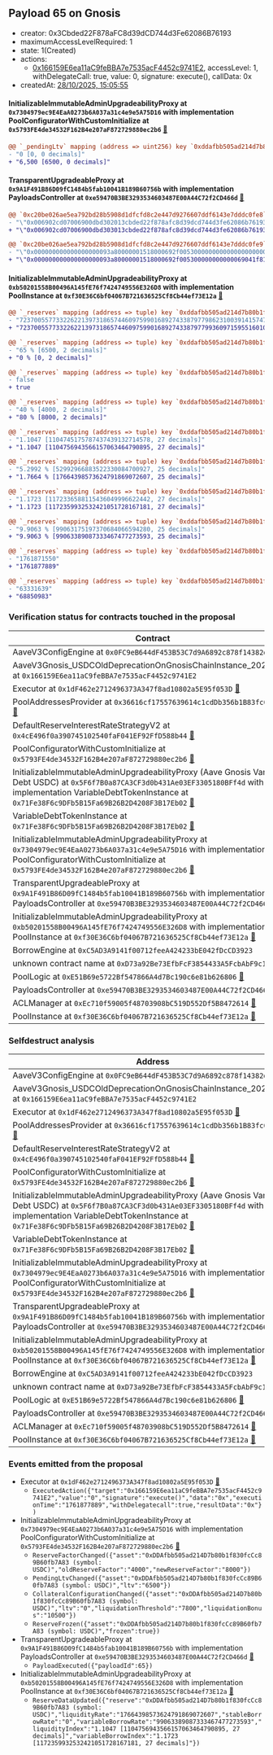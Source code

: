 ## Payload 65 on Gnosis

- creator: 0x3Cbded22F878aFC8d39dCD744d3Fe62086B76193
- maximumAccessLevelRequired: 1
- state: 1(Created)
- actions:
  - [0x166159E6ea11aC9feBBA7e7535acF4452c9741E2](https://gnosisscan.io/address/0x166159E6ea11aC9feBBA7e7535acF4452c9741E2), accessLevel: 1, withDelegateCall: true, value: 0, signature: execute(), callData: 0x
- createdAt: [28/10/2025, 15:05:55](https://gnosisscan.io/tx/0xf4596535f00e16c810721611bb10769f253d20d459282c59d12630f519d3f980)

#### InitializableImmutableAdminUpgradeabilityProxy at `0x7304979ec9E4EaA0273b6A037a31c4e9e5A75D16` with implementation PoolConfiguratorWithCustomInitialize at `0x5793FE4de34532F162B4e207aF872729880ec2b6` [:ghost:](https://github.com/bgd-labs/aave-address-book  "AaveV3Gnosis.POOL_CONFIGURATOR")

```diff
@@ `_pendingLtv` mapping (address => uint256) key `0xddafbb505ad214d7b80b1f830fccc89b60fb7a83` @@
- "0 [0, 0 decimals]"
+ "6,500 [6500, 0 decimals]"

```
#### TransparentUpgradeableProxy at `0x9A1F491B86D09fC1484b5fab10041B189B60756b` with implementation PayloadsController at `0xe59470B3BE3293534603487E00A44C72f2CD466d` [:ghost:](https://github.com/bgd-labs/aave-address-book  "GovernanceV3Gnosis.PAYLOADS_CONTROLLER")

```diff
@@ `0xc20be026ae5ea792bd28b5908d1dfcfd8c2e447d9276607ddf6143e7dddc0fe8` raw  @@
- "\"0x006902cd07006900dbd302013cbded22f878afc8d39dcd744d3fe62086b76193\""
+ "\"0x006902cd07006900dbd303013cbded22f878afc8d39dcd744d3fe62086b76193\""

@@ `0xc20be026ae5ea792bd28b5908d1dfcfd8c2e447d9276607ddf6143e7dddc0fe9` raw  @@
- "\"0x000000000000000000093a80000001518000692f005300000000000000000000\""
+ "\"0x000000000000000000093a80000001518000692f005300000000000069041f81\""

```
#### InitializableImmutableAdminUpgradeabilityProxy at `0xb50201558B00496A145fE76f7424749556E326D8` with implementation PoolInstance at `0xf30E36C6bf04067B721636525Cf8Cb44ef73E12a` [:ghost:](https://github.com/bgd-labs/aave-address-book  "AaveV3Gnosis.POOL")

```diff
@@ `_reserves` mapping (address => tuple) key `0xddafbb505ad214d7b80b1f830fccc89b60fb7a83`.configuration.data @@
- "7237005577332262213973186574460975990168927433879779862310039141574728227172"
+ "7237005577332262213973186574460975990168927433879779936097159551601010540544"

@@ `_reserves` mapping (address => tuple) key `0xddafbb505ad214d7b80b1f830fccc89b60fb7a83`.configuration.ltv @@
- "65 % [6500, 2 decimals]"
+ "0 % [0, 2 decimals]"

@@ `_reserves` mapping (address => tuple) key `0xddafbb505ad214d7b80b1f830fccc89b60fb7a83`.configuration.frozen @@
- false
+ true

@@ `_reserves` mapping (address => tuple) key `0xddafbb505ad214d7b80b1f830fccc89b60fb7a83`.configuration.reserveFactor @@
- "40 % [4000, 2 decimals]"
+ "80 % [8000, 2 decimals]"

@@ `_reserves` mapping (address => tuple) key `0xddafbb505ad214d7b80b1f830fccc89b60fb7a83`.liquidityIndex @@
- "1.1047 [1104745175787437439132714578, 27 decimals]"
+ "1.1047 [1104756943566157063464790895, 27 decimals]"

@@ `_reserves` mapping (address => tuple) key `0xddafbb505ad214d7b80b1f830fccc89b60fb7a83`.currentLiquidityRate @@
- "5.2992 % [52992966883522330084700927, 25 decimals]"
+ "1.7664 % [17664398573624791869072607, 25 decimals]"

@@ `_reserves` mapping (address => tuple) key `0xddafbb505ad214d7b80b1f830fccc89b60fb7a83`.variableBorrowIndex @@
- "1.1723 [1172336588115436049996622442, 27 decimals]"
+ "1.1723 [1172359932532421051728167181, 27 decimals]"

@@ `_reserves` mapping (address => tuple) key `0xddafbb505ad214d7b80b1f830fccc89b60fb7a83`.currentVariableBorrowRate @@
- "9.9063 % [99063175197370684066594280, 25 decimals]"
+ "9.9063 % [99063389087333467477273593, 25 decimals]"

@@ `_reserves` mapping (address => tuple) key `0xddafbb505ad214d7b80b1f830fccc89b60fb7a83`.lastUpdateTimestamp @@
- "1761871550"
+ "1761877889"

@@ `_reserves` mapping (address => tuple) key `0xddafbb505ad214d7b80b1f830fccc89b60fb7a83`.accruedToTreasury @@
- "63331639"
+ "68850983"

```
### Verification status for contracts touched in the proposal

| Contract | Status |
|---------|------------|
| AaveV3ConfigEngine at `0x0FC9eB644dF453B53C7d9A6892c878f14382ddc3` [:ghost:](https://github.com/bgd-labs/aave-address-book  "AaveV3Gnosis.CONFIG_ENGINE") | Contract |
| AaveV3Gnosis_USDCOldDeprecationOnGnosisChainInstance_20251024 at `0x166159E6ea11aC9feBBA7e7535acF4452c9741E2` | Contract |
| Executor at `0x1dF462e2712496373A347f8ad10802a5E95f053D` [:ghost:](https://github.com/bgd-labs/aave-address-book  "AaveV3Gnosis.ACL_ADMIN") | Contract |
| PoolAddressesProvider at `0x36616cf17557639614c1cdDb356b1B83fc0B2132` [:ghost:](https://github.com/bgd-labs/aave-address-book  "AaveV3Gnosis.POOL_ADDRESSES_PROVIDER") | Contract |
| DefaultReserveInterestRateStrategyV2 at `0x4cE496f0a390745102540faF041EF92FfD588b44` [:ghost:](https://github.com/bgd-labs/aave-address-book  "AaveV3Gnosis.ASSETS.WETH.INTEREST_RATE_STRATEGY") | Contract |
| PoolConfiguratorWithCustomInitialize at `0x5793FE4de34532F162B4e207aF872729880ec2b6` [:ghost:](https://github.com/bgd-labs/aave-address-book  "AaveV3Gnosis.POOL_CONFIGURATOR_IMPL") | Contract |
| InitializableImmutableAdminUpgradeabilityProxy (Aave Gnosis Variable Debt USDC) at `0x5F6f7B0a87CA3CF3d0b431Ae03EF3305180BFf4d` with implementation VariableDebtTokenInstance at `0x71Fe38F6c9DFb5B15Fa69B26B2D4208F3B17Eb02` [:ghost:](https://github.com/bgd-labs/aave-address-book  "AaveV3Gnosis.ASSETS.USDC.V_TOKEN") | Contract |
| VariableDebtTokenInstance at `0x71Fe38F6c9DFb5B15Fa69B26B2D4208F3B17Eb02` [:ghost:](https://github.com/bgd-labs/aave-address-book  "AaveV3Gnosis.DEFAULT_VARIABLE_DEBT_TOKEN_IMPL") | Contract |
| InitializableImmutableAdminUpgradeabilityProxy at `0x7304979ec9E4EaA0273b6A037a31c4e9e5A75D16` with implementation PoolConfiguratorWithCustomInitialize at `0x5793FE4de34532F162B4e207aF872729880ec2b6` [:ghost:](https://github.com/bgd-labs/aave-address-book  "AaveV3Gnosis.POOL_CONFIGURATOR") | Contract |
| TransparentUpgradeableProxy at `0x9A1F491B86D09fC1484b5fab10041B189B60756b` with implementation PayloadsController at `0xe59470B3BE3293534603487E00A44C72f2CD466d` [:ghost:](https://github.com/bgd-labs/aave-address-book  "GovernanceV3Gnosis.PAYLOADS_CONTROLLER") | Contract |
| InitializableImmutableAdminUpgradeabilityProxy at `0xb50201558B00496A145fE76f7424749556E326D8` with implementation PoolInstance at `0xf30E36C6bf04067B721636525Cf8Cb44ef73E12a` [:ghost:](https://github.com/bgd-labs/aave-address-book  "AaveV3Gnosis.POOL") | Contract |
| BorrowEngine at `0xC5AD3A9141f00712feeA424233bE042fDcCD3923` | Contract |
| unknown contract name at `0xD73a92Be73EfbFcF3854433A5FcbAbF9c1316073` | EOA |
| PoolLogic at `0xE51B69e5722Bf547866A4d7Bc190c6e81b626806` [:ghost:](https://github.com/bgd-labs/aave-address-book  "AaveV3Gnosis.EXTERNAL_LIBRARIES.POOL_LOGIC") | Contract |
| PayloadsController at `0xe59470B3BE3293534603487E00A44C72f2CD466d` | Contract |
| ACLManager at `0xEc710f59005f48703908bC519D552Df5B8472614` [:ghost:](https://github.com/bgd-labs/aave-address-book  "AaveV3Gnosis.ACL_MANAGER") | Contract |
| PoolInstance at `0xf30E36C6bf04067B721636525Cf8Cb44ef73E12a` [:ghost:](https://github.com/bgd-labs/aave-address-book  "AaveV3Gnosis.POOL_IMPL") | Contract |

### Selfdestruct analysis

| Address | Result |
|---------|------------|
| AaveV3ConfigEngine at `0x0FC9eB644dF453B53C7d9A6892c878f14382ddc3` [:ghost:](https://github.com/bgd-labs/aave-address-book  "AaveV3Gnosis.CONFIG_ENGINE") | DelegateCall |
| AaveV3Gnosis_USDCOldDeprecationOnGnosisChainInstance_20251024 at `0x166159E6ea11aC9feBBA7e7535acF4452c9741E2` | DelegateCall |
| Executor at `0x1dF462e2712496373A347f8ad10802a5E95f053D` [:ghost:](https://github.com/bgd-labs/aave-address-book  "AaveV3Gnosis.ACL_ADMIN") | DelegateCall |
| PoolAddressesProvider at `0x36616cf17557639614c1cdDb356b1B83fc0B2132` [:ghost:](https://github.com/bgd-labs/aave-address-book  "AaveV3Gnosis.POOL_ADDRESSES_PROVIDER") | DelegateCall |
| DefaultReserveInterestRateStrategyV2 at `0x4cE496f0a390745102540faF041EF92FfD588b44` [:ghost:](https://github.com/bgd-labs/aave-address-book  "AaveV3Gnosis.ASSETS.WETH.INTEREST_RATE_STRATEGY") | Safe |
| PoolConfiguratorWithCustomInitialize at `0x5793FE4de34532F162B4e207aF872729880ec2b6` [:ghost:](https://github.com/bgd-labs/aave-address-book  "AaveV3Gnosis.POOL_CONFIGURATOR_IMPL") | DelegateCall |
| InitializableImmutableAdminUpgradeabilityProxy (Aave Gnosis Variable Debt USDC) at `0x5F6f7B0a87CA3CF3d0b431Ae03EF3305180BFf4d` with implementation VariableDebtTokenInstance at `0x71Fe38F6c9DFb5B15Fa69B26B2D4208F3B17Eb02` [:ghost:](https://github.com/bgd-labs/aave-address-book  "AaveV3Gnosis.ASSETS.USDC.V_TOKEN") | DelegateCall |
| VariableDebtTokenInstance at `0x71Fe38F6c9DFb5B15Fa69B26B2D4208F3B17Eb02` [:ghost:](https://github.com/bgd-labs/aave-address-book  "AaveV3Gnosis.DEFAULT_VARIABLE_DEBT_TOKEN_IMPL") | Safe |
| InitializableImmutableAdminUpgradeabilityProxy at `0x7304979ec9E4EaA0273b6A037a31c4e9e5A75D16` with implementation PoolConfiguratorWithCustomInitialize at `0x5793FE4de34532F162B4e207aF872729880ec2b6` [:ghost:](https://github.com/bgd-labs/aave-address-book  "AaveV3Gnosis.POOL_CONFIGURATOR") | DelegateCall |
| TransparentUpgradeableProxy at `0x9A1F491B86D09fC1484b5fab10041B189B60756b` with implementation PayloadsController at `0xe59470B3BE3293534603487E00A44C72f2CD466d` [:ghost:](https://github.com/bgd-labs/aave-address-book  "GovernanceV3Gnosis.PAYLOADS_CONTROLLER") | DelegateCall |
| InitializableImmutableAdminUpgradeabilityProxy at `0xb50201558B00496A145fE76f7424749556E326D8` with implementation PoolInstance at `0xf30E36C6bf04067B721636525Cf8Cb44ef73E12a` [:ghost:](https://github.com/bgd-labs/aave-address-book  "AaveV3Gnosis.POOL") | DelegateCall |
| BorrowEngine at `0xC5AD3A9141f00712feeA424233bE042fDcCD3923` | Safe |
| unknown contract name at `0xD73a92Be73EfbFcF3854433A5FcbAbF9c1316073` | EOA |
| PoolLogic at `0xE51B69e5722Bf547866A4d7Bc190c6e81b626806` [:ghost:](https://github.com/bgd-labs/aave-address-book  "AaveV3Gnosis.EXTERNAL_LIBRARIES.POOL_LOGIC") | Safe |
| PayloadsController at `0xe59470B3BE3293534603487E00A44C72f2CD466d` | Safe |
| ACLManager at `0xEc710f59005f48703908bC519D552Df5B8472614` [:ghost:](https://github.com/bgd-labs/aave-address-book  "AaveV3Gnosis.ACL_MANAGER") | Safe |
| PoolInstance at `0xf30E36C6bf04067B721636525Cf8Cb44ef73E12a` [:ghost:](https://github.com/bgd-labs/aave-address-book  "AaveV3Gnosis.POOL_IMPL") | DelegateCall |

### Events emitted from the proposal

- Executor at `0x1dF462e2712496373A347f8ad10802a5E95f053D` [:ghost:](https://github.com/bgd-labs/aave-address-book  "AaveV3Gnosis.ACL_ADMIN")
  - `ExecutedAction({"target":"0x166159E6ea11aC9feBBA7e7535acF4452c9741E2","value":"0","signature":"execute()","data":"0x","executionTime":"1761877889","withDelegatecall":true,"resultData":"0x"})`
- InitializableImmutableAdminUpgradeabilityProxy at `0x7304979ec9E4EaA0273b6A037a31c4e9e5A75D16` with implementation PoolConfiguratorWithCustomInitialize at `0x5793FE4de34532F162B4e207aF872729880ec2b6` [:ghost:](https://github.com/bgd-labs/aave-address-book  "AaveV3Gnosis.POOL_CONFIGURATOR")
  - `ReserveFactorChanged({"asset":"0xDDAfbb505ad214D7b80b1f830fcCc89B60fb7A83 (symbol: USDC)","oldReserveFactor":"4000","newReserveFactor":"8000"})`
  - `PendingLtvChanged({"asset":"0xDDAfbb505ad214D7b80b1f830fcCc89B60fb7A83 (symbol: USDC)","ltv":"6500"})`
  - `CollateralConfigurationChanged({"asset":"0xDDAfbb505ad214D7b80b1f830fcCc89B60fb7A83 (symbol: USDC)","ltv":"0","liquidationThreshold":"7800","liquidationBonus":"10500"})`
  - `ReserveFrozen({"asset":"0xDDAfbb505ad214D7b80b1f830fcCc89B60fb7A83 (symbol: USDC)","frozen":true})`
- TransparentUpgradeableProxy at `0x9A1F491B86D09fC1484b5fab10041B189B60756b` with implementation PayloadsController at `0xe59470B3BE3293534603487E00A44C72f2CD466d` [:ghost:](https://github.com/bgd-labs/aave-address-book  "GovernanceV3Gnosis.PAYLOADS_CONTROLLER")
  - `PayloadExecuted({"payloadId":65})`
- InitializableImmutableAdminUpgradeabilityProxy at `0xb50201558B00496A145fE76f7424749556E326D8` with implementation PoolInstance at `0xf30E36C6bf04067B721636525Cf8Cb44ef73E12a` [:ghost:](https://github.com/bgd-labs/aave-address-book  "AaveV3Gnosis.POOL")
  - `ReserveDataUpdated({"reserve":"0xDDAfbb505ad214D7b80b1f830fcCc89B60fb7A83 (symbol: USDC)","liquidityRate":"17664398573624791869072607","stableBorrowRate":"0","variableBorrowRate":"99063389087333467477273593","liquidityIndex":"1.1047 [1104756943566157063464790895, 27 decimals]","variableBorrowIndex":"1.1723 [1172359932532421051728167181, 27 decimals]"})`
